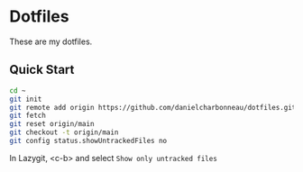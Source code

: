 # Dotfiles

These are my dotfiles.

## Quick Start

```bash
cd ~
git init
git remote add origin https://github.com/danielcharbonneau/dotfiles.git
git fetch
git reset origin/main
git checkout -t origin/main
git config status.showUntrackedFiles no
```

In Lazygit, \<c-b\> and select `Show only untracked files`
